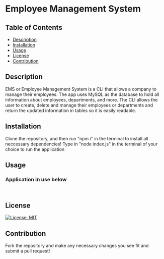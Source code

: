 # Employee Management System

## Table of Contents

- [Description](#Description)
- [Installation](#installation)
- [Usage](#Usage)
- [License](#License)
- [Contribution](#Contribution)

## Description

EMS or Employee Management System is a CLI that allows a company to manage their employees. The app uses MySQL as the database to hold all information about employees, departments, and more. The CLI allows the user to create, delete and manage their employees or departments and return the updated information in tables so it is easily readable.

## Installation

Clone the repository, and then run "npm i" in the terminal to install all neccessary dependencies! Type in "node index.js" in the terminal of your choice to run the application

## Usage
### Application in use below
![]()

![]()

## License

[![License: MIT](https://img.shields.io/badge/License-MIT-yellow.svg)](https://opensource.org/licenses/MIT)

## Contribution

Fork the repository and make any necessary changes you see fit and submit a pull request!

